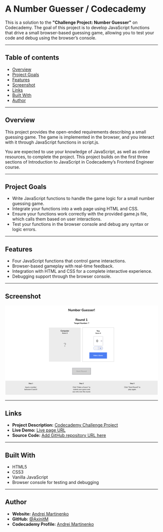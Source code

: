 # A Number Guesser / Codecademy

This is a solution to the **"Challenge Project: Number Guesser"** on Codecademy.
The goal of this project is to develop JavaScript functions that drive a small browser-based guessing game, allowing you to test your code and debug using the browser’s console.

---

## Table of contents

- [Overview](#overview)
- [Project Goals](#project-goals)
- [Features](#features)
- [Screenshot](#screenshot)
- [Links](#links)
- [Built With](#built-with)
- [Author](#author)
 
---

## Overview

This project provides the open-ended requirements describing a small guessing game. The game is implemented in the browser, and you interact with it through JavaScript functions in script.js.

You are expected to use your knowledge of JavaScript, as well as online resources, to complete the project. This project builds on the first three sections of Introduction to JavaScript in Codecademy’s Frontend Engineer course.

---

## Project Goals

- Write JavaScript functions to handle the game logic for a small number guessing game.
- Integrate your functions into a web page using HTML and CSS.
- Ensure your functions work correctly with the provided game.js file, which calls them based on user interactions.
- Test your functions in the browser console and debug any syntax or logic errors.

---

## Features

- Four JavaScript functions that control game interactions.
- Browser-based gameplay with real-time feedback.
- Integration with HTML and CSS for a complete interactive experience.
- Debugging support through the browser console.

---

## Screenshot

![](screenshot.png)

---

## Links

- **Project Description:** [Codecademy Challenge Project](https://www.codecademy.com/journeys/front-end-engineer/paths/fecj-22-building-interactive-websites/tracks/fecj-22-javascript-syntax-part-i/modules/wdcp-22-number-guesser-0b03857c-d568-47a9-9867-c73f1536d20c/projects/number-guesser-independent-practice)
- **Live Demo:** [Live page URL](https://axinitm.github.io/A-Number-Guesser-Codecademy/)
- **Source Code:** [Add GitHub repository URL here](https://github.com/...)

---

## Built With

- HTML5
- CSS3
- Vanilla JavaScript
- Browser console for testing and debugging

---

## Author

- **Website:** [Andrei Martinenko](https://www.frontender.biz/)  
- **GitHub:** [@AxinitM](https://github.com/AxinitM)  
- **Codecademy Profile:** [Andrei Martinenko](https://www.codecademy.com/profiles/system5869051486)
